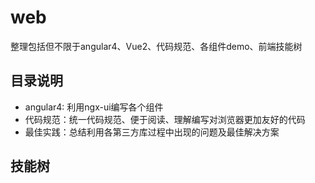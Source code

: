 # web
整理包括但不限于angular4、Vue2、代码规范、各组件demo、前端技能树

## 目录说明
- angular4: 利用ngx-ui编写各个组件
- 代码规范：统一代码规范、便于阅读、理解编写对浏览器更加友好的代码
- 最佳实践：总结利用各第三方库过程中出现的问题及最佳解决方案

## 技能树


